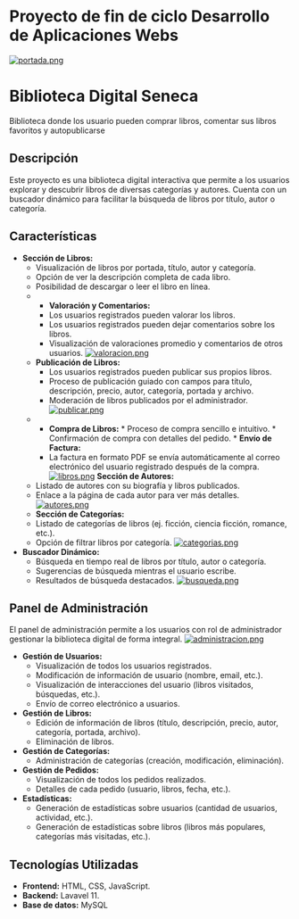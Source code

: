 # Proyecto de fin de ciclo Desarrollo de Aplicaciones Webs

[![portada.png](https://i.postimg.cc/CM9D3SnQ/portada.png)](https://postimg.cc/F1g7ctZy)
# Biblioteca Digital Seneca
Biblioteca  donde los usuario pueden comprar libros, comentar sus libros favoritos y autopublicarse
## Descripción

Este proyecto es una biblioteca digital interactiva que permite a los usuarios explorar y descubrir libros de diversas categorías y autores. Cuenta con un buscador dinámico para facilitar la búsqueda de libros por título, autor o categoría.

## Características

*   **Sección de Libros:**
    *   Visualización de libros por portada, título, autor y categoría.
    *   Opción de ver la descripción completa de cada libro.
    *   Posibilidad de descargar o leer el libro en línea.
    *   *   **Valoración y Comentarios:**
        *   Los usuarios registrados pueden valorar los libros.
        *   Los usuarios registrados pueden dejar comentarios sobre los libros.
        *   Visualización de valoraciones promedio y comentarios de otros usuarios.
  [![valoracion.png](https://i.postimg.cc/N0JyCN96/valoracion.png)](https://postimg.cc/gwhknHKj)
    *   **Publicación de Libros:**
        *   Los usuarios registrados pueden publicar sus propios libros.
        *   Proceso de publicación guiado con campos para título, descripción, precio, autor, categoría, portada y archivo.
        *   Moderación de libros publicados por el administrador.
[![publicar.png](https://i.postimg.cc/4y5bd62B/publicar.png)](https://postimg.cc/q6NCD3T3)
    *    *   **Compra de Libros:**
        *   Proceso de compra sencillo e intuitivo.
        *   Confirmación de compra con detalles del pedido.
        *   **Envío de Factura:**
            *   La factura en formato PDF se envía automáticamente al correo electrónico del usuario registrado después de la compra.
[![libros.png](https://i.postimg.cc/Kv0t7L36/libros.png)](https://postimg.cc/HV7Jdr2z)
   **Sección de Autores:**
    *   Listado de autores con su biografía y libros publicados.
    *   Enlace a la página de cada autor para ver más detalles.
[![autores.png](https://i.postimg.cc/9M2Bg2mK/autores.png)](https://postimg.cc/67HRTDGf)
    *   **Sección de Categorías:**
    *   Listado de categorías de libros (ej. ficción, ciencia ficción, romance, etc.).
    *   Opción de filtrar libros por categoría.
 [![categorias.png](https://i.postimg.cc/W3jRvt67/categorias.png)](https://postimg.cc/cKDk7xzK)
*   **Buscador Dinámico:**
    *   Búsqueda en tiempo real de libros por título, autor o categoría.
    *   Sugerencias de búsqueda mientras el usuario escribe.
    *   Resultados de búsqueda destacados.
[![busqueda.png](https://i.postimg.cc/HxVTKrpP/busqueda.png)](https://postimg.cc/FdXtkskj)
## Panel de Administración

El panel de administración permite a los usuarios con rol de administrador gestionar la biblioteca digital de forma integral.
[![administracion.png](https://i.postimg.cc/nV4M8wB4/administracion.png)](https://postimg.cc/Rq0vKdPh)

*   **Gestión de Usuarios:**
    *   Visualización de todos los usuarios registrados.
    *   Modificación de información de usuario (nombre, email, etc.).
    *   Visualización de interacciones del usuario (libros visitados, búsquedas, etc.).
    *   Envío de correo electrónico a usuarios.
*   **Gestión de Libros:**
    *   Edición de información de libros (título, descripción, precio, autor, categoría, portada, archivo).
    *   Eliminación de libros.
*   **Gestión de Categorías:**
    *   Administración de categorías (creación, modificación, eliminación).
*   **Gestión de Pedidos:**
    *   Visualización de todos los pedidos realizados.
    *   Detalles de cada pedido (usuario, libros, fecha, etc.).
*   **Estadísticas:**
    *   Generación de estadísticas sobre usuarios (cantidad de usuarios, actividad, etc.).
    *   Generación de estadísticas sobre libros (libros más populares, categorías más visitadas, etc.).
## Tecnologías Utilizadas

*   **Frontend:** HTML, CSS, JavaScript.
*   **Backend:** Lavavel 11.
*   **Base de datos:** MySQL



